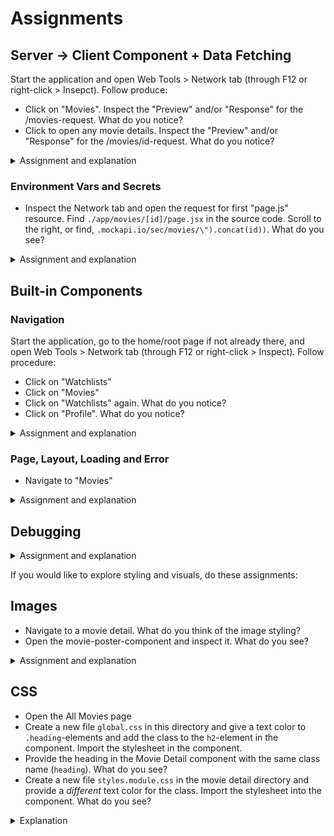 # Assignments

## Server -> Client Component + Data Fetching
Start the application and open Web Tools > Network tab (through F12 or right-click > Insepct). Follow produce:
- Click on "Movies". Inspect the "Preview" and/or "Response" for the /movies-request. What do you notice?
- Click to open any movie details. Inspect the "Preview" and/or "Response" for the /movies/id-request. What do you notice?

<details>
    <summary>Assignment and explanation</summary>
Assignment: Open the file <code>movies/[id]/page.jsx</code> and convert it into a Client Component. What do you notice?

Server Components will be pre-rendered in build time and results in a "full HTML page". When we convert it into a Client Component, the component will be rendered in the browser and will act as a React Component (with re-rendering behavior demonstrated here) and allow you to use "hooks" and other "React features".

Be aware that async/await is not supported in Client Components (you will se an error in the Console), although it practically works in this case. To solve this, we would need to split the data fetching and rendering in two different (type of) components.

Also note that the MoviePoster-component is now a Client Component, even though it is not marked as such through the "use client"-directive. This is because it is imported into and is a child of a Client Component.
</details>

### Environment Vars and Secrets
- Inspect the Network tab and open the request for first "page.js" resource. Find `./app/movies/[id]/page.jsx` in the source code. Scroll to the right, or find, `.mockapi.io/sec/movies/\").concat(id))`. What do you see?

<details>
    <summary>Assignment and explanation</summary>
    Assignment: Remove the "use client"-directive and redo the procedure. What do you see?
    
Environment variables, like API keys or other secrets, are by default available to Server Components are are evaluated at the server and not transported to the browser. Client Components will have access to environment variables with the NEXT_PUBLIC-prefix. To avoid keys and secrets being shared to the client, always make sure to not include the prefix if the client does not need it, and use the key on the server instead.

Optional: you can remove the NEXT_PUBLIC-prefic from the environment variable if you want (and is recommended), but the Server Component will have no need to transport the env var to the browser.
</details>

## Built-in Components

### Navigation
Start the application, go to the home/root page if not already there, and open Web Tools > Network tab (through F12 or right-click > Inspect). Follow procedure:
- Click on "Watchlists"
- Click on "Movies"
- Click on "Watchlists" again. What do you notice?
- Click on "Profile". What do you notice?

<details>
    <summary>Assignment and explanation</summary>
    Assignment: Change the "Profile" link to use the <code>Link</code>-component, refresh the page if not already automatically refreshed, and redo the procedure. You should notice that all pages only cause a network request once and no full page reload is performed.

We see that routes rendered through the built-in <code>Link</code>-component generates network requests only once, and is later cached.

The "Profile" page will cause a full page reload because it is not using the build-in navigation element.
</details>

### Page, Layout, Loading and Error
- Navigate to "Movies"

<details>
    <summary>Assignment and explanation</summary>
    Assignment: Create a new component Loading in the "all movies" directory, and return a text (f.ex. "Loading...").
    Import the Loading-component and wrap the rendering logic of the "all movies"-component in a React.Suspense-component, providing <cpde>Loading</code> component as a prop "fallback".

Refresh the page a few times. What do you see?

When we use the React.Suspense with a fallback, the loading-component will be shown while a network request is pending. It is recommended to use the file name conventions, and especially on Route Segments.

Bonus assignment: Redo the procedure to handle *unexpected runtime errors*. "Mess up" the API-url or similar to cause an error.
</details>

## Debugging
<details>
    <summary>Assignment and explanation</summary>
    Assignment: Attach a debugger for Server Components in your preferred way from Next Documentation > Configuring > Debugging

Server components and "console logs" will not be displayed in the browser - breakpoints and logging for Server Components needs to be done through attachine a debugger.

Client Components can be debugged in the web browser's DevTools -> Sources/Debugger tab, as one might be used to from "classic" React.
</details>

If you would like to explore styling and visuals, do these assignments:

## Images
- Navigate to a movie detail. What do you think of the image styling?
- Open the movie-poster-component and inspect it. What do you see?

<details>
    <summary>Assignment and explanation</summary>
    Assignment: Replace the native <code>img</code>-element with the <code>Image</code>-component from <code>next/image</code>. What do you notice when you refresh the page?

Supply values to the <code>width</code> and <code>height</code> props for the component as you see fit. What do you see?

Since Next does not have access to remote images, we need to specify the width and height manually (this is automatic for local images). The reason why it is necessary to specify these values is to prevent a "layout shift" (umbrella term). Note that remote image sources must be "allow-listed" in `next.config.js` file.
</details>

## CSS
- Open the All Movies page
- Create a new file `global.css` in this directory and give a text color to `.heading`-elements and add the class to the `h2`-element in the component. Import the stylesheet in the component.
- Provide the heading in the Movie Detail component with the same class name (`heading`). What do you see?
- Create a new file `styles.module.css` in the movie detail directory and provide a *different* text color for the class. Import the stylesheet into the component. What do you see?

<details>
    <summary>Explanation</summary>

Global styles apply to every route from where the stylesheet is imported, and should result in the same heading colors for All Movies and Movie Details pages.

"Traditionally", we would expect that rules defined for an class name will override rules provided for a "sub"-class-name (which one takes precedence can depend on the order top-to-bottom).

Next.js will scope the styles for the component through generating unique class names to avoid "same-name-collisions".
</details>